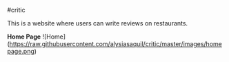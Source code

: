 #critic

This is a website where users can write reviews on restaurants.

**Home Page**
![Home] (https://raw.githubusercontent.com/alysiasaquil/critic/master/images/homepage.png)
